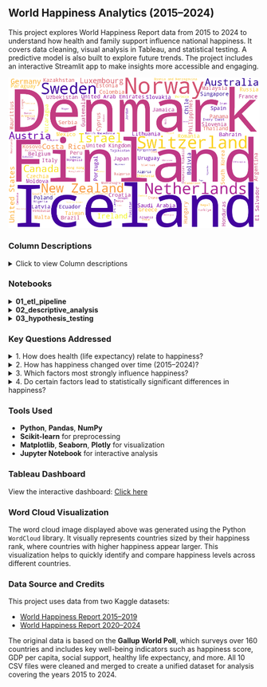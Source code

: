 ## World Happiness Analytics (2015–2024)

This project explores World Happiness Report data from 2015 to 2024 to understand how health and family support influence national happiness. It covers data cleaning, visual analysis in Tableau, and statistical testing. A predictive model is also built to explore future trends. The project includes an interactive Streamlit app to make insights more accessible and engaging.

![Happiness Word Cloud](data/images/happiness_wordcloud.png)

### Column Descriptions

<details>
  <summary>Click to view Column descriptions</summary>

| **Column Name**                 | **Explanation**                                                                |
| ------------------------------- | ------------------------------------------------------------------------------ |
| `Country`                       | Name of the country                                                            |
| `Happiness Rank`                | Country’s position in the global happiness ranking for that year               |
| `Happiness Score`               | Overall happiness score based on survey data and contributing factors          |
| `Economy`                       | Contribution of GDP per capita to the happiness score                          |
| `Family`                        | Level of social support and family connections (based on survey responses)     |
| `Healthy life expectancy`       | Expected number of years a person can live in good health, starting from birth |
| `Freedom to make life choices`  | Level of freedom individuals feel in making life decisions                     |
| `Perceptions of corruption`     | Public perception of corruption in government and business                     |
| `Generosity`                    | Willingness to donate to others, based on survey data and donations            |
| `Continent`                     | Continent the country belongs to (added for regional analysis)                 |
| `Year`                          | Year the data was collected (2015–2024)                                        |
| `Happiness Rank (Cleaned Data)` | Adjusted rank after cleaning and standardizing the dataset                     |

</details>

### Notebooks

<details>
  <summary><strong>01_etl_pipeline</strong></summary>

This notebook handles the extraction, transformation, and loading (ETL) of happiness report data from 2015 to 2024. It combines and cleans data across 10 years, ensuring consistency and completeness. A final dataset of 131 countries with complete records is created by dropping countries with missing data. Additional feature engineering is performed to prepare the data for further analysis.

</details>

<details>
  <summary><strong>02_descriptive_analysis</strong></summary>

This notebook provides an overview of global happiness trends using descriptive analysis techniques. It includes key visualizations such as scatter plots, area charts, heatmaps, and bar charts. These explore relationships between health, happiness, and other contributing factors. The analysis also highlights differences in happiness patterns across continents and over time.

</details>

<details>
  <summary><strong>03_hypothesis_testing</strong></summary>

This notebook tests specific hypotheses to determine which factors significantly affect happiness. Statistical tests include the Kruskal-Wallis and Mann-Whitney U tests. Variables like family support, life expectancy, generosity, and continent are analyzed. The results provide evidence-based insights into which factors show significant differences in happiness levels.

</details>

### Key Questions Addressed

<details>
<summary>1. How does health (life expectancy) relate to happiness?</summary>

There is a strong positive correlation between healthy life expectancy and happiness scores across countries from 2015 to 2024. Countries with higher life expectancy generally report higher happiness levels. European nations tend to show both high life expectancy and happiness, while many African countries fall into the lower ranges. This suggests that improving health outcomes could be an effective way to increase national well-being.

</details>

<details>
<summary>2. How has happiness changed over time (2015–2024)?</summary>

Nordic countries like Finland, Denmark, Norway, and Sweden consistently rank among the happiest globally with stable scores. Their resilience reflects strong social systems and quality of life, even during crises such as the COVID-19 pandemic. Conversely, countries like Afghanistan and many Sub-Saharan African nations remain at the lowest happiness levels. India’s happiness scores fluctuate but generally stay in the lower-middle range, indicating ongoing challenges.

</details>

<details>
<summary>3. Which factors most strongly influence happiness?</summary>

Family and social connections show the strongest positive correlation with happiness at 0.82, highlighting their importance. Economic prosperity (GDP per capita) closely follows with a correlation of 0.81. Healthy life expectancy is also a major contributor with a correlation of 0.79. Perceptions of corruption negatively impact happiness, while generosity has only a weak positive correlation.

</details>

<details>
<summary>4. Do certain factors lead to statistically significant differences in happiness?</summary>

Statistical tests reveal that family support and life expectancy affect happiness levels. These factors show clear differences in average happiness scores between groups. Generosity, despite being positively viewed, does not have a significant statistical impact on happiness. This underscores the key role of social and health factors in well-being.

</details>

### Tools Used

- **Python**, **Pandas**, **NumPy**
- **Scikit-learn** for preprocessing
- **Matplotlib**, **Seaborn**, **Plotly** for visualization
- **Jupyter Notebook** for interactive analysis

### Tableau Dashboard

View the interactive dashboard: [Click here](https://public.tableau.com/app/profile/angel.jayakumar/viz/Book2_17521895743850/Whatmakenationshappy)

### Word Cloud Visualization

The word cloud image displayed above was generated using the Python `WordCloud` library. It visually represents countries sized by their happiness rank, where countries with higher happiness appear larger. This visualization helps to quickly identify and compare happiness levels across different countries.

### Data Source and Credits

This project uses data from two Kaggle datasets:

- [World Happiness Report 2015–2019](https://www.kaggle.com/datasets/unsdsn/world-happiness?select=2019.csv)
- [World Happiness Report 2020–2024](https://www.kaggle.com/datasets/samithsachidanandan/world-happiness-report-2020-2024)

The original data is based on the **Gallup World Poll**, which surveys over 160 countries and includes key well-being indicators such as happiness score, GDP per capita, social support, healthy life expectancy, and more. All 10 CSV files were cleaned and merged to create a unified dataset for analysis covering the years 2015 to 2024.
